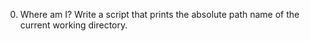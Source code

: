 0. Where am I? 
Write a script that prints the absolute path name of the current working directory.
